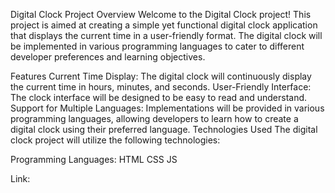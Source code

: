 
Digital Clock Project 
Overview
Welcome to the Digital Clock project! This project is aimed at creating a simple yet functional digital clock application that displays the current time in a user-friendly format. The digital clock will be implemented in various programming languages to cater to different developer preferences and learning objectives.

Features
Current Time Display: The digital clock will continuously display the current time in hours, minutes, and seconds.
User-Friendly Interface: The clock interface will be designed to be easy to read and understand.
Support for Multiple Languages: Implementations will be provided in various programming languages, allowing developers to learn how to create a digital clock using their preferred language.
Technologies Used
The digital clock project will utilize the following technologies:

Programming Languages:
HTML
CSS
JS

Link: 
